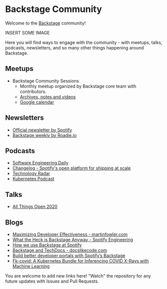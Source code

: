 # Backstage Community

Welcome to the [Backstage](https://github.com/backstage/backstage) community!

INSERT SOME IMAGE

Here you will find ways to engage with the community - with meetups, talks, podcasts, newsletters,
and so many other things happening around Backstage.

## Meetups

- Backstage Community Sessions
  - Monthly meetup organized by Backstage core team with contributors.
  - [Archives, notes and videos](backstage-community-sessions)
  - [Google calendar](TODO)

## Newsletters

- [Official newsletter by Spotify](https://mailchi.mp/spotify/backstage-community)
- [Backstage weekly by Roadie.io](https://roadie.io/backstage-weekly/)

## Podcasts

- [Software Engineering Daily](https://softwareengineeringdaily.com/2020/11/19/backstage-spotify-developer-portals-with-stefan-alund/)
- [Changelog - Spotify's open platform for shipping at scale](https://changelog.com/podcast/415)
- [Technology Radar](https://www.youtube.com/watch?v=CUTSnAutoAM&t=1176)
- [Kubernetes Podcast](https://kubernetespodcast.com/episode/136-backstage/)

## Talks

- [All Things Open 2020](https://www.youtube.com/watch?v=3FR0G0XRDMA)

## Blogs

- [Maximizing Developer Effectiveness - martinfowler.com](https://martinfowler.com/articles/developer-effectiveness.html)
- [What the Heck is Backstage Anyway - Spotify Engineering](https://engineering.atspotify.com/2020/03/17/what-the-heck-is-backstage-anyway/)
- [How we use Backstage at Spotify](https://engineering.atspotify.com/2020/04/21/how-we-use-backstage-at-spotify/)
- [Backstage and TechDocs - docslikecode.com](https://www.docslikecode.com/articles/ten-tips-maintaining-long-term-docs-like-code)
- [Build better developer portals with Spotify’s Backstage](https://blog.logrocket.com/better-developer-portals-spotify-backstage/)
- [Fk-covid: A Kubernetes Bundle for Inferencing COVID X-Rays with Machine Learning](https://www.weave.works/blog/firekube-covid-ml)

You are welcome to add new links here! "Watch" the repository for any future updates with Issues and Pull Requests.

